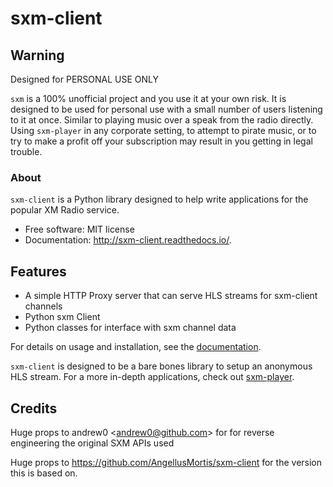 # sxm-client

## Warning

Designed for PERSONAL USE ONLY

`sxm` is a 100% unofficial project and you use it at your own risk. It is designed to be used for personal use with a small number of users listening to it at once. Similar to playing music over a speak from the radio directly. Using `sxm-player` in any corporate setting, to attempt to pirate music, or to try to make a profit off your subscription may result in you getting in legal trouble.

### About

`sxm-client` is a Python library designed to help write applications for
the popular XM Radio service.

- Free software: MIT license
- Documentation: <http://sxm-client.readthedocs.io/>.

## Features

- A simple HTTP Proxy server that can serve HLS streams for sxm-client channels
- Python sxm Client
- Python classes for interface with sxm channel data

For details on usage and installation, see the [documentation](http://sxm-client.readthedocs.io/).

`sxm-client` is designed to be a bare bones library to setup an anonymous HLS stream. For a more in-depth applications, check out [sxm-player](https://github.com/AngellusMortis/sxm-player).

## Credits

Huge props to andrew0 \<<andrew0@github.com>\> for for reverse engineering the original SXM APIs used

Huge props to <https://github.com/AngellusMortis/sxm-client> for the version this is based on.

